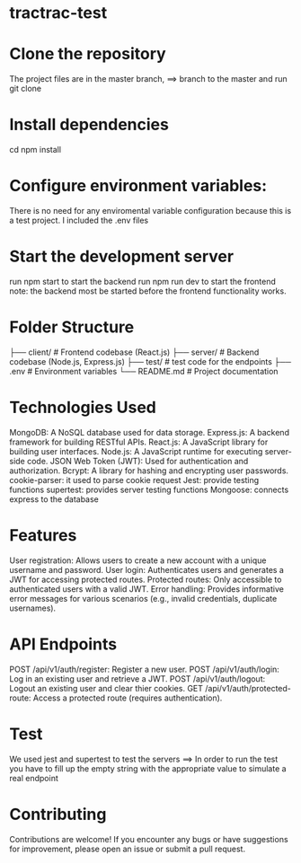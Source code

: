 # tractrac-test
# Clone the repository
The project files are in the master branch, 
==> branch to the master and run git clone <repository-url>
# Install dependencies
cd <project-folder>
npm install
# Configure environment variables:
There is no need for any enviromental variable configuration because this is a test project. I included the .env files
# Start the development server
run npm start to start the backend
run npm run dev to start the frontend
note: the backend most be started before the frontend functionality works.
# Folder Structure
├── client/             # Frontend codebase (React.js)
├── server/             # Backend codebase (Node.js, Express.js)
├── test/               # test code for the endpoints
├── .env                # Environment variables
└── README.md           # Project documentation
# Technologies Used
MongoDB: A NoSQL database used for data storage.
Express.js: A backend framework for building RESTful APIs.
React.js: A JavaScript library for building user interfaces.
Node.js: A JavaScript runtime for executing server-side code.
JSON Web Token (JWT): Used for authentication and authorization.
Bcrypt: A library for hashing and encrypting user passwords.
cookie-parser: it used to parse cookie request
Jest: provide testing functions
supertest: provides server testing functions
Mongoose: connects express to the database
# Features
User registration: Allows users to create a new account with a unique username and password.
User login: Authenticates users and generates a JWT for accessing protected routes.
Protected routes: Only accessible to authenticated users with a valid JWT.
Error handling: Provides informative error messages for various scenarios (e.g., invalid credentials, duplicate usernames).
# API Endpoints
POST /api/v1/auth/register: Register a new user.
POST /api/v1/auth/login: Log in an existing user and retrieve a JWT.
POST /api/v1/auth/logout: Logout an existing user and clear thier cookies.
GET /api/v1/auth/protected-route: Access a protected route (requires authentication).
# Test
We used jest and supertest to test the servers 
==> In order to run the test you have to fill up the empty string with the appropriate value to simulate a real endpoint
# Contributing
Contributions are welcome! If you encounter any bugs or have suggestions for improvement, please open an issue or submit a pull request.
